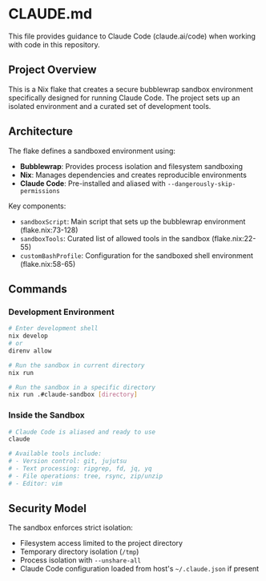# CLAUDE.md

This file provides guidance to Claude Code (claude.ai/code) when working with code in this repository.

## Project Overview

This is a Nix flake that creates a secure bubblewrap sandbox environment specifically designed for running Claude Code. The project sets up an isolated environment and a curated set of development tools.

## Architecture

The flake defines a sandboxed environment using:
- **Bubblewrap**: Provides process isolation and filesystem sandboxing
- **Nix**: Manages dependencies and creates reproducible environments
- **Claude Code**: Pre-installed and aliased with `--dangerously-skip-permissions`

Key components:
- `sandboxScript`: Main script that sets up the bubblewrap environment (flake.nix:73-128)
- `sandboxTools`: Curated list of allowed tools in the sandbox (flake.nix:22-55)
- `customBashProfile`: Configuration for the sandboxed shell environment (flake.nix:58-65)

## Commands

### Development Environment
```bash
# Enter development shell
nix develop
# or
direnv allow

# Run the sandbox in current directory
nix run

# Run the sandbox in a specific directory
nix run .#claude-sandbox [directory]
```

### Inside the Sandbox
```bash
# Claude Code is aliased and ready to use
claude

# Available tools include:
# - Version control: git, jujutsu
# - Text processing: ripgrep, fd, jq, yq
# - File operations: tree, rsync, zip/unzip
# - Editor: vim
```

## Security Model

The sandbox enforces strict isolation:
- Filesystem access limited to the project directory
- Temporary directory isolation (`/tmp`)
- Process isolation with `--unshare-all`
- Claude Code configuration loaded from host's `~/.claude.json` if present